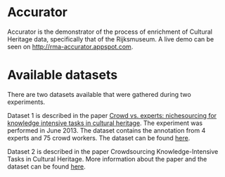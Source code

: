 Accurator
=========

Accurator is the demonstrator of the process of enrichment of Cultural Heritage data, specifically that of the Rijksmuseum. A live demo can be seen on http://rma-accurator.appspot.com.

Available datasets
====
There are two datasets available that were gathered during two experiments.

Dataset 1 is described in the paper [Crowd vs. experts: nichesourcing for knowledge intensive tasks in cultural heritage](http://dl.acm.org/citation.cfm?doid=2567948.2576960). The experiment was performed in June 2013. The dataset contains the annotation from 4 experts and 75 crowd workers. The dataset can be found [here](https://github.com/joosterman/Accurator/raw/master/Paper%20-%20WWW%20WebScience%20track%20poster%20-%20crowd%20vs%20experts%202%20page/Flower_experiment_outcomes.zip).

Dataset 2 is described in the paper Crowdsourcing Knowledge-Intensive Tasks in Cultural Heritage. More information about the paper and the dataset can be found [here](http://www.wis.ewi.tudelft.nl/WebScience2014).
